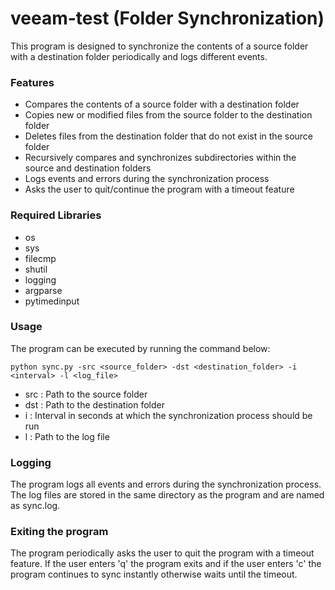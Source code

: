 # veeam-test (Folder Synchronization)
This program is designed to synchronize the contents of a source folder with a destination folder periodically and logs different events.

### Features
- Compares the contents of a source folder with a destination folder
- Copies new or modified files from the source folder to the destination folder
- Deletes files from the destination folder that do not exist in the source folder
- Recursively compares and synchronizes subdirectories within the source and destination folders
- Logs events and errors during the synchronization process
- Asks the user to quit/continue the program with a timeout feature

### Required Libraries
- os
- sys
- filecmp
- shutil
- logging
- argparse
- pytimedinput

### Usage
The program can be executed by running the command below:
``` 
python sync.py -src <source_folder> -dst <destination_folder> -i <interval> -l <log_file>
```

- src : Path to the source folder
- dst : Path to the destination folder
- i : Interval in seconds at which the synchronization process should be run
- l : Path to the log file

### Logging
The program logs all events and errors during the synchronization process. The log files are stored in the same directory as the program and are named as sync.log.

### Exiting the program
The program periodically asks the user to quit the program with a timeout feature. If the user enters 'q' the program exits and if the user enters 'c' the program continues to sync instantly otherwise waits until the timeout.